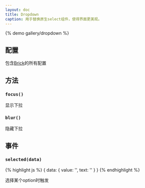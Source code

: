 ```yaml
---
layout: doc
title: Dropdown
caption: 用于替换原生select组件，使得界面更美观。
---
```


{% demo gallery/dropdown %}

## 配置

包含[Brick](/brix/core/brick)的所有配置

## 方法

### `focus()`

显示下拉

### `blur()`

隐藏下拉

## 事件

### `selected(data)`

{% highlight js %}
{
    data: {
        value: '',
        text: ''
    }
}
{% endhighlight %}

选择某个option时触发
